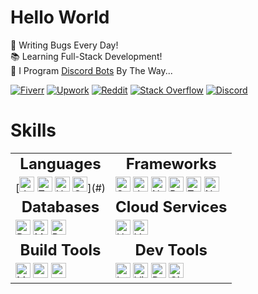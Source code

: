 # Hello World

🐛 Writing Bugs Every Day!\
📚 Learning Full-Stack Development!\
🤖 I Program [Discord Bots](https://fiverr.com/s/xXKpg2D) By The Way...

<a href="https://fiverr.com/skywolfxp"><img alt="Fiverr" src="https://img.shields.io/badge/%40skywolfxp-%231DBF73?style=flat-square&logo=fiverr&logoColor=FFFFFF&logoSize=auto"></a>
<a href="https://upwork.com/freelancers/~013d98c8a8af272cbb"><img alt="Upwork" src="https://img.shields.io/badge/Omar_D.-%236FDA44?style=flat-square&logo=upwork&logoColor=FFFFFF"></a>
<a href="https://reddit.com/user/skywolfxp"><img alt="Reddit" src="https://img.shields.io/badge/u%2Fskywolfxp-%23FF4500?style=flat-square&logo=reddit&logoColor=FFFFFF"></a>
<a href="https://stackoverflow.com/users/16410630"><img alt="Stack Overflow" src="https://img.shields.io/badge/SkyWolfXP-%23F58025?style=flat-square&logo=stackoverflow&logoColor=FFFFFF"></a>
<a href="https://discord.com/users/974748803305455627"><img alt="Discord" src="https://img.shields.io/badge/%40skywolfxp.me-%235865F2?style=flat-square&logo=discord&logoColor=FFFFFF"></a>

# Skills

<table>
    <tr align="center">
        <td><b style="font-size: 24px;">Languages</b></td>
        <td><b style="font-size: 24px;">Frameworks</b></td>
    </tr>
    <tr>
        <td>
            [<img alt="Java" height="24" src="https://img.shields.io/badge/Java-f89820?style=flat-square&logo=openjdk&logoColor=FFFFFF">
            <img alt="TypeScript" height="24" src="https://img.shields.io/badge/TypeScript-3178C6?style=flat-square&logo=typescript&logoColor=FFFFFF">
            <img alt="HTML" height="24" src="https://img.shields.io/badge/HTML-E34F26?style=flat-square&logo=html5&logoColor=FFFFFF">
            <img alt="CSS" height="24" src="https://img.shields.io/badge/CSS-663399?style=flat-square&logo=css&logoColor=FFFFFF">](#)
        </td>
        <td>
            <img alt="Spring" height="24" src="https://img.shields.io/badge/Spring-6DB33F?style=flat-square&logo=spring&logoColor=FFFFFF">
            <img alt="JUnit5" height="24" src="https://img.shields.io/badge/JUnit5-25A162?style=flat-square&logo=junit5&logoColor=FFFFFF">
            <img alt="Next.js" height="24" src="https://img.shields.io/badge/Next.js-000000?style=flat-square&logo=nextdotjs&logoColor=FFFFFF">
            <img alt="React" height="24" src="https://img.shields.io/badge/React-61DAFB?style=flat-square&logo=react&logoColor=303846">
            <img alt="Tailwind CSS" height="24" src="https://img.shields.io/badge/Tailwind_CSS-06B6D4?style=flat-square&logo=tailwindcss&logoColor=FFFFFF">
            <img alt="Node.js" height="24" src="https://img.shields.io/badge/Node.js-5FA04E?style=flat-square&logo=nodedotjs&logoColor=FFFFFF">
        </td>
    </tr>
    <tr align="center">
        <td><b style="font-size: 24px;">Databases</b></td>
        <td><b style="font-size: 24px;">Cloud Services</b></td>
    </tr>
    <tr>
        <td>
            <img alt="PostgreSQL" height="24" src="https://img.shields.io/badge/PostgreSQL-4169E1?style=flat-square&logo=postgresql&logoColor=FFFFFF">
            <img alt="MySQL" height="24" src="https://img.shields.io/badge/MySQL-4479A1?style=flat-square&logo=mysql&logoColor=FFFFFF&logoSize=auto">
            <img alt="Redis" height="24" src="https://img.shields.io/badge/Redis-FF4438?style=flat-square&logo=redis&logoColor=FFFFFF">
        </td>
        <td>
            <img alt="Heroku" height="24" src="https://img.shields.io/badge/Heroku-430098?style=flat-square&logo=heroku&logoColor=FFFFFF">
            <img alt="Vercel" height="24" src="https://img.shields.io/badge/Vercel-000000?style=flat-square&logo=vercel&logoColor=FFFFFF">
        </td>
    </tr>
    <tr align="center">
        <td><b style="font-size: 24px;">Build Tools</b></td>
        <td><b style="font-size: 24px;">Dev Tools</b></td>
    </tr>
    <tr>
        <td>
            <img alt="Maven" height="24" src="https://img.shields.io/badge/Maven-C71A36?style=flat-square&logo=apachemaven&logoColor=FFFFFF">
            <img alt="pnpm" height="24" src="https://img.shields.io/badge/pnpm-F69220?style=flat-square&logo=pnpm&logoColor=FFFFFF">
            <img alt="npm" height="24" src="https://img.shields.io/badge/npm-CB3837?style=flat-square&logo=npm&logoColor=FFFFFF">
        </td>
        <td>
            <img alt="IntelliJ IDEA" height="24" src="https://img.shields.io/badge/IntelliJ IDEA-000000?style=flat-square&logo=intellijidea&logoColor=FFFFFF">
            <img alt="Visual Studio Code" height="24" src="https://img.shields.io/badge/Visual_Studio_Code-0098FF?&style=flat-square&logoColor=0098FF">
            <img alt="DBeaver" height="24" src="https://img.shields.io/badge/DBeaver-382923?style=flat-square&logo=dbeaver&logoColor=FFFFFF">
            <img alt="Git" height="24" src="https://img.shields.io/badge/Git-F05032?style=flat-square&logo=git&logoColor=FFFFFF">
        </td>
    </tr>
</table>
